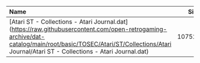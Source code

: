 |Name|Size|
|:---|---:|
|[Atari ST - Collections - Atari Journal.dat](https://raw.githubusercontent.com/open-retrogaming-archive/dat-catalog/main/root/basic/TOSEC/Atari/ST/Collections/Atari Journal/Atari ST - Collections - Atari Journal.dat)|107529|
